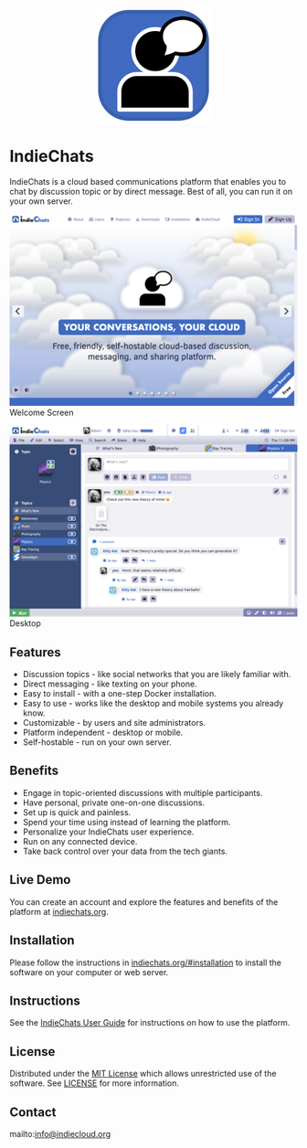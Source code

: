 <p align="center" style="text-align:center">
	<img src="images/logos/logo.svg" width="200">
</p>

# IndieChats

IndieChats is a cloud based communications platform that enables you to chat by discussion topic or by direct message. Best of all, you can run it on your own server.

![Screen Shot](images/screen-shots/welcome.png)
Welcome Screen

![Screen Shot](images/screen-shots/desktop.png)
Desktop

## Features

- Discussion topics - like social networks that you are likely familiar with.
- Direct messaging - like texting on your phone.
- Easy to install - with a one-step Docker installation.
- Easy to use - works like the desktop and mobile systems you already know.
- Customizable - by users and site administrators.
- Platform independent - desktop or mobile.
- Self-hostable - run on your own server.

## Benefits

- Engage in topic-oriented discussions with multiple participants.
- Have personal, private one-on-one discussions.
- Set up is quick and painless.
- Spend your time using instead of learning the platform.
- Personalize your IndieChats user experience.
- Run on any connected device.
- Take back control over your data from the tech giants.

## Live Demo

You can create an account and explore the features and benefits of the platform at [indiechats.org](https://indiechats.org).

## Installation

Please follow the instructions in [indiechats.org/#installation](https://indiechats.org/#installation) to install the software on your computer or web server.

## Instructions

See the [IndieChats User Guide](https://indiechats.org/#help) for instructions on how to use the platform.

## License

Distributed under the <a href="https://en.wikipedia.org/wiki/MIT_License">MIT License</a> which allows unrestricted use of the software. See [LICENSE](LICENSE) for more information.

## Contact

mailto:info@indiecloud.org
